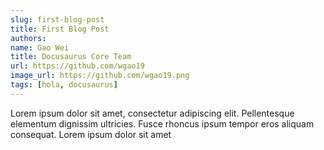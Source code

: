 ```yaml
---
slug: first-blog-post
title: First Blog Post
authors:
name: Gao Wei
title: Docusaurus Core Team
url: https://github.com/wgao19
image_url: https://github.com/wgao19.png
tags: [hola, docusaurus]
---
```


Lorem ipsum dolor sit amet, consectetur adipiscing elit. Pellentesque elementum dignissim ultricies. Fusce rhoncus ipsum tempor eros aliquam consequat. Lorem ipsum dolor sit amet
